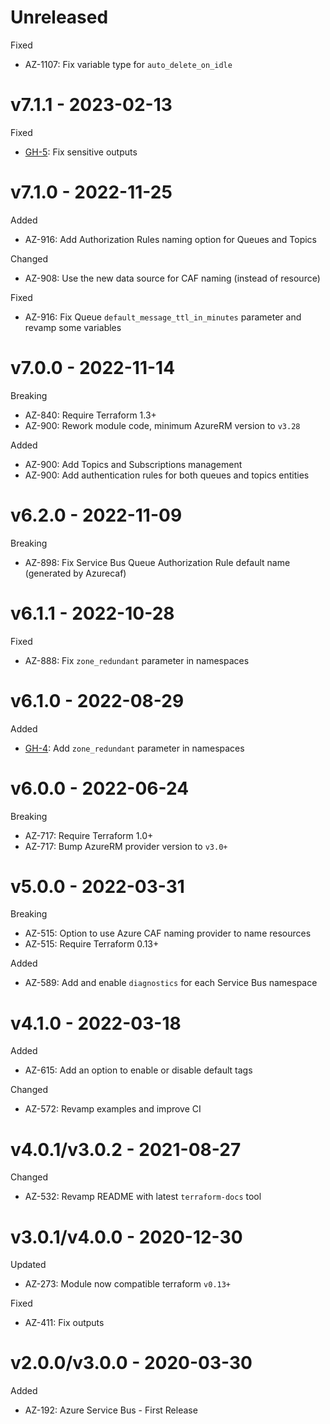 # Unreleased

Fixed
  * AZ-1107: Fix variable type for `auto_delete_on_idle`

# v7.1.1 - 2023-02-13

Fixed
 * [GH-5](https://github.com/claranet/terraform-azurerm-service-bus/pull/5): Fix sensitive outputs

# v7.1.0 - 2022-11-25

Added
  * AZ-916: Add Authorization Rules naming option for Queues and Topics

Changed
  * AZ-908: Use the new data source for CAF naming (instead of resource)

Fixed
  * AZ-916: Fix Queue `default_message_ttl_in_minutes` parameter and revamp some variables

# v7.0.0 - 2022-11-14

Breaking
  * AZ-840: Require Terraform 1.3+
  * AZ-900: Rework module code, minimum AzureRM version to `v3.28`

Added
  * AZ-900: Add Topics and Subscriptions management
  * AZ-900: Add authentication rules for both queues and topics entities

# v6.2.0 - 2022-11-09

Breaking
  * AZ-898: Fix Service Bus Queue Authorization Rule default name (generated by Azurecaf)

# v6.1.1 - 2022-10-28

Fixed
  * AZ-888: Fix `zone_redundant` parameter in namespaces

# v6.1.0 - 2022-08-29

Added
  * [GH-4](https://github.com/claranet/terraform-azurerm-service-bus/issues/4): Add `zone_redundant` parameter in namespaces

# v6.0.0 - 2022-06-24

Breaking
  * AZ-717: Require Terraform 1.0+
  * AZ-717: Bump AzureRM provider version to `v3.0+`

# v5.0.0 - 2022-03-31

Breaking
  * AZ-515: Option to use Azure CAF naming provider to name resources
  * AZ-515: Require Terraform 0.13+

Added
  * AZ-589: Add and enable `diagnostics` for each Service Bus namespace

# v4.1.0 - 2022-03-18

Added
  * AZ-615: Add an option to enable or disable default tags

Changed
  * AZ-572: Revamp examples and improve CI

# v4.0.1/v3.0.2 - 2021-08-27

Changed
  * AZ-532: Revamp README with latest `terraform-docs` tool

# v3.0.1/v4.0.0 - 2020-12-30

Updated
  * AZ-273: Module now compatible terraform `v0.13+`

Fixed
  * AZ-411: Fix outputs

# v2.0.0/v3.0.0 - 2020-03-30

Added
  * AZ-192: Azure Service Bus - First Release
